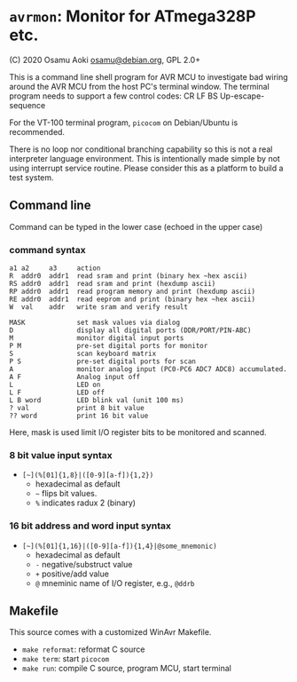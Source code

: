 # `avrmon`: Monitor for ATmega328P etc.

(C) 2020    Osamu Aoki <osamu@debian.org>, GPL 2.0+

This is a command line shell program for AVR MCU to investigate bad wiring
around the AVR MCU from the host PC's terminal window.  The terminal program
needs to support a few control codes: CR LF BS Up-escape-sequence

For the VT-100 terminal program, `picocom` on Debian/Ubuntu is recommended.

There is no loop nor conditional branching capability so this is not a real
interpreter language environment.  This is intentionally made simple by not
using interrupt service routine.  Please consider this as a platform to build a
test system.

## Command line

Command can be typed in the lower case (echoed in the upper case)

### command syntax

```
a1 a2     a3     action
R  addr0  addr1  read sram and print (binary hex ~hex ascii)
RS addr0  addr1  read sram and print (hexdump ascii)
RP addr0  addr1  read program memory and print (hexdump ascii)
RE addr0  addr1  read eeprom and print (binary hex ~hex ascii)
W  val    addr   write sram and verify result

MASK             set mask values via dialog
D                display all digital ports (DDR/PORT/PIN-ABC)
M                monitor digital input ports
P M              pre-set digital ports for monitor
S                scan keyboard matrix
P S              pre-set digital ports for scan
A                monitor analog input (PC0-PC6 ADC7 ADC8) accumulated.
A F              Analog input off
L                LED on
L F              LED off
L B word         LED blink val (unit 100 ms)
? val            print 8 bit value
?? word          print 16 bit value
```
Here, mask is used limit I/O register bits to be monitored and scanned.

### 8 bit value input syntax

* `[~](%[01]{1,8}|([0-9][a-f]){1,2})`
    * hexadecimal as default
    * `~` flips bit values.
    * `%` indicates radux 2 (binary)


### 16 bit address and word input syntax

* `[~](%[01]{1,16}|([0-9][a-f]){1,4}|@some_mnemonic)`
    * hexadecimal as default
    * `-` negative/substruct value
    * `+` positive/add value
    * `@` mneminic name of I/O register, e.g., `@ddrb`

## Makefile

This source comes with a customized WinAvr Makefile.

* `make reformat`: reformat C source
* `make term`: start `picocom`
* `make run`: compile C source, program MCU, start terminal

